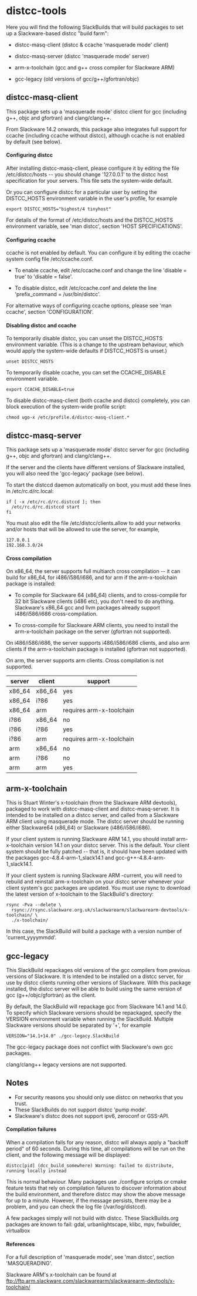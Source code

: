# distcc-tools

Here you will find the following SlackBuilds that will build packages to set up
a Slackware-based distcc "build farm":

* distcc-masq-client (distcc & ccache 'masquerade mode' client)

* distcc-masq-server (distcc 'masquerade mode' server)

* arm-x-toolchain (gcc and g++ cross compiler for Slackware ARM)

* gcc-legacy (old versions of gcc/g++/gfortran/objc)


## distcc-masq-client

This package sets up a 'masquerade mode' distcc client for gcc (including g++,
objc and gfortran) and clang/clang++.

From Slackware 14.2 onwards, this package also integrates full support for
ccache (including ccache without distcc), although ccache is not enabled by
default (see below).

#### Configuring distcc

After installing distcc-masq-client, please configure it by editing the file
/etc/distcc/hosts -- you should change '127.0.0.1' to the distcc host
specification for your servers.  This file sets the system-wide default.

Or you can configure distcc for a particular user by setting the DISTCC_HOSTS
environment variable in the user's profile, for example

```
export DISTCC_HOSTS="bighost/4 tinyhost"
```

For details of the format of /etc/distcc/hosts and the DISTCC_HOSTS
environment variable, see 'man distcc', section 'HOST SPECIFICATIONS'.

#### Configuring ccache

ccache is not enabled by default. You can configure it by editing the ccache
system config file /etc/ccache.conf.

* To enable ccache, edit /etc/ccache.conf and change the line
'disable = true' to 'disable = false'.

* To disable distcc, edit /etc/ccache.conf and delete the line
'prefix_command = /usr/bin/distcc'.

For alternative ways of configuring ccache options, please see 'man ccache',
section 'CONFIGURATION'.

#### Disabling distcc and ccache

To temporarily disable distcc, you can unset the DISTCC_HOSTS environment
variable.  (This is a change to the upstream behaviour, which would apply the
system-wide defaults if DISTCC_HOSTS is unset.)

```
unset DISTCC_HOSTS
```

To temporarily disable ccache, you can set the CCACHE_DISABLE environment
variable.

```
export CCACHE_DISABLE=true
```

To disable distcc-masq-client (both ccache and distcc) completely, you can
block execution of the system-wide profile script:

```
chmod ugo-x /etc/profile.d/distcc-masq-client.*
```


## distcc-masq-server

This package sets up a 'masquerade mode' distcc server for gcc (including g++,
objc and gfortran) and clang/clang++.

If the server and the clients have different versions of Slackware installed,
you will also need the 'gcc-legacy' package (see below).

To start the distccd daemon automatically on boot, you must add these lines in
/etc/rc.d/rc.local:

```
if [ -x /etc/rc.d/rc.distccd ]; then
  /etc/rc.d/rc.distccd start
fi
```

You must also edit the file /etc/distcc/clients.allow to add your networks
and/or hosts that will be allowed to use the server, for example,

````
127.0.0.1
192.168.3.0/24
````

#### Cross compilation

On x86_64, the server supports full multiarch cross compilation -- it can
build for x86_64, for i486/i586/i686, and for arm if the arm-x-toolchain package
is installed:

* To compile for Slackware 64 (x86_64) clients, and to cross-compile for 32 bit
Slackware clients (i486 etc), you don't need to do anything.  Slackware's
x86_64 gcc and llvm packages already support i486/i586/i686 cross-compilation.

* To cross-compile for Slackware ARM clients, you need to install the
arm-x-toolchain package on the server (gfortran not supported).

On i486/i586/i686, the server supports i486/i586/i686 clients, and also arm
clients if the arm-x-toolchain package is installed (gfortran not supported).

On arm, the server supports arm clients. Cross compilation is not supported.

| server | client | support                  |
|--------|--------|--------------------------|
| x86_64 | x86_64 | yes                      |
| x86_64 | i?86   | yes                      |
| x86_64 | arm    | requires arm-x-toolchain |
| i?86   | x86_64 | no                       |
| i?86   | i?86   | yes                      |
| i?86   | arm    | requires arm-x-toolchain |
| arm    | x86_64 | no                       |
| arm    | i?86   | no                       |
| arm    | arm    | yes                      |


## arm-x-toolchain

This is Stuart Winter's x-toolchain (from the Slackware ARM devtools),
packaged to work with distcc-masq-client and distcc-masq-server.  It is
intended to be installed on a distcc server, and called from a Slackware ARM
client using masquerade mode.  The distcc server should be running either
Slackware64 (x86_64) or Slackware (i486/i586/i686).

If your client system is running Slackware ARM 14.1, you should install
arm-x-toolchain version 14.1 on your distcc server.  This is the default.
Your client system should be fully patched -- that is, it should
have been updated with the packages gcc-4.8.4-arm-1_slack14.1 and
gcc-g++-4.8.4-arm-1_slack14.1.

If your client system is running Slackware ARM -current, you will need to
rebuild and reinstall arm-x-toolchain on your distcc server whenever your
client system's gcc packages are updated. You must use rsync to download
the latest version of x-toolchain to the SlackBuild's directory:

```
rsync -Pva --delete \
  rsync://rsync.slackware.org.uk/slackwarearm/slackwarearm-devtools/x-toolchain/ \
  ./x-toolchain/
```

In this case, the SlackBuild will build a package with a version number of
'current_yyyymmdd'.


## gcc-legacy

This SlackBuild repackages old versions of the gcc compilers from previous
versions of Slackware. It is intended to be installed on a distcc server, for
use by distcc clients running other versions of Slackware.  With this package
installed, the distcc server will be able to build using the same version of
gcc (g++/objc/gfortran) as the client.

By default, the SlackBuild will repackage gcc from Slackware 14.1 and 14.0.
To specify which Slackware versions should be repackaged, specify the VERSION
environment variable when running the SlackBuild.  Multiple Slackware versions
should be separated by '+', for example

```
VERSION="14.1+14.0" ./gcc-legacy.SlackBuild
```

The gcc-legacy package does not conflict with Slackware's own gcc packages.

clang/clang++ legacy versions are not supported.

## Notes

  * For security reasons you should only use distcc on networks that you trust.
  * These SlackBuilds do not support distcc 'pump mode'.
  * Slackware's distcc does not support ipv6, zeroconf or GSS-API.


#### Compilation failures

When a compilation fails for any reason, distcc will always apply a "backoff
period" of 60 seconds.  During this time, all compilations will be run on the
client, and the following message will be displayed:

```
distcc[pid] (dcc_build_somewhere) Warning: failed to distribute, running locally instead
```

This is normal behaviour.  Many packages use ./configure scripts or cmake
feature tests that rely on compilation failures to discover information about
the build environment, and therefore distcc may show the above message for
up to a minute. However, if the message persists, there may be a problem, and
you can check the log file (/var/log/distccd).

A few packages simply will not build with distcc.
These SlackBuilds.org packages are known to fail:
gdal, urbanlightscape, klibc, mpv, fwbuilder, virtualbox


#### References

For a full description of 'masquerade mode', see 'man distcc', section
'MASQUERADING'.

Slackware ARM's x-toolchain can be found at
ftp://ftp.arm.slackware.com/slackwarearm/slackwarearm-devtools/x-toolchain/
